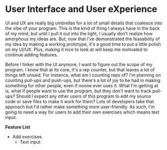 # User Interface and User eXperience

UI and UX are really big umbrellas for a lot of small details that coalesce into the vibe of your program. This is the kind of thing I always have in the back of my mind, but until I pull it out into the light, I usually don't realize how amorphous my ideas are. But, now that I've demonstrated the feasability of my idea by making a working prototype, it's a good time to put a little polish on my UI/UX. Plus, making it nice to look at will keep me motivated to continue adding features.

Before I tinker with the UI anymore, I want to figure out the scope of my program. I know that at its core, it's a rep counter, but that leaves a lot of things left unsaid. For instance, what am I counting reps of? *I'm* planning on counting pull-ups and push-ups, but there's a lot of joy to be had in making something for other people, even if noone ever uses it. What I'm getting at is, what if people want to use the program, but they don't want to track pull-ups? Should I expect any other users of this program to edit my source code or save files to make it work for them? Lots of developers take that approach but I'd rather make something more user-friendly. As such, I'm going to need a way for users to add their own exercises which means text input.

**Feature List**

* Add exercises
  * Text input

  
